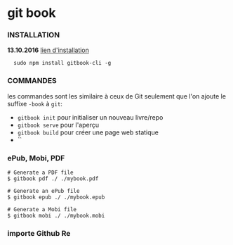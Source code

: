 # git book

###  INSTALLATION
**13.10.2016**
[lien d'installation](https://github.com/GitbookIO/gitbook/blob/master/docs/setup.md)
```shell
  sudo npm install gitbook-cli -g
```

### COMMANDES
les commandes sont les similaire à ceux de Git seulement que l'on ajoute le suffixe `-book` à `git`:
  * `gitbook init` pour initialiser un nouveau livre/repo
  * `gitbook serve` pour l'aperçu
  * `gitbook build` pour créer une page web statique
  * ``

### ePub, Mobi, PDF
```shell
# Generate a PDF file
$ gitbook pdf ./ ./mybook.pdf

# Generate an ePub file
$ gitbook epub ./ ./mybook.epub

# Generate a Mobi file
$ gitbook mobi ./ ./mybook.mobi
```

### importe Github Re
